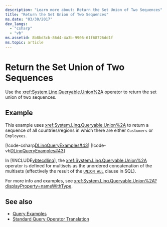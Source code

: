```yaml
---
description: "Learn more about: Return the Set Union of Two Sequences"
title: "Return the Set Union of Two Sequences"
ms.date: "03/30/2017"
dev_langs: 
  - "csharp"
  - "vb"
ms.assetid: 8b8bd3cb-86d4-4a3b-9906-61f68726dd1f
ms.topic: article
---
```

# Return the Set Union of Two Sequences

Use the <xref:System.Linq.Queryable.Union%2A> operator to return the set union of two sequences.  
  
## Example  

 This example uses <xref:System.Linq.Queryable.Union%2A> to return a sequence of all countries/regions in which there are either `Customers` or `Employees`.  
  
 [!code-csharp[DLinqQueryExamples#43](../../../../../../samples/snippets/csharp/VS_Snippets_Data/DLinqQueryExamples/cs/Program.cs#43)]
 [!code-vb[DLinqQueryExamples#43](../../../../../../samples/snippets/visualbasic/VS_Snippets_Data/DLinqQueryExamples/vb/Module1.vb#43)]  
  
 In [!INCLUDE[vbtecdlinq](../../../../../../includes/vbtecdlinq-md.md)], the <xref:System.Linq.Queryable.Union%2A> operator is defined for multisets as the unordered concatenation of the multisets (effectively the result of the [`UNION ALL`](/sql/t-sql/language-elements/set-operators-union-transact-sql) clause in SQL).

For more info and examples, see <xref:System.Linq.Queryable.Union%2A?displayProperty=nameWithType>.
  
## See also

- [Query Examples](query-examples.md)
- [Standard Query Operator Translation](standard-query-operator-translation.md)
